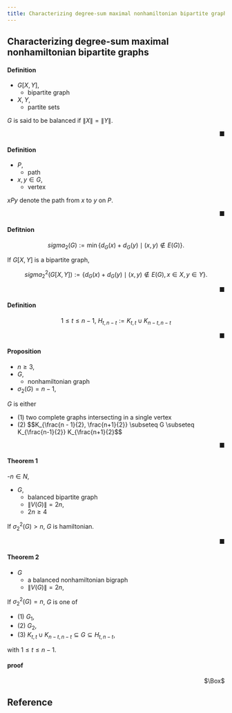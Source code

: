 ```yaml
---
title: Characterizing degree-sum maximal nonhamiltonian bipartite graphs
---
```


## Characterizing degree-sum maximal nonhamiltonian bipartite graphs


#### Definition
- $G[X, Y]$,
    - bipartite graph
- $X, Y$,
    - partite sets

$G$ is said to be balanced if $\|X\| = \|Y\|$.

<div class="end-of-statement" style="text-align: right">■</div>

#### Definition
- $P$,
    - path
- $x, y \in G$,
    - vertex

$xPy$ denote the path from $x$ to $y$ on $P$.

<div class="end-of-statement" style="text-align: right">■</div>

#### Defitnion

$$
    sigma_{2}(G)
    :=
    \min
    \{
        d_{G}(x) + d_{G}(y)
        \mid
        (x, y) \notin E(G)
    \}
    .
$$

If $G[X, Y]$ is a bipartite graph,

$$
    sigma_{2}^{2}(G[X, Y])
    :=
    \{
        d_{G}(x) + d_{G}(y)
        \mid
        (x, y) \notin E(G),
        x \in X,
        y \in Y
    \}
    .
$$

<div class="end-of-statement" style="text-align: right">■</div>

#### Definition

$$
    1 \le t \le n - 1,
    \
    H_{t, n-t}
    :=
    K_{t, t}
    \cup
    K_{n-t, n-t}
$$

<div class="end-of-statement" style="text-align: right">■</div>

#### Proposition
- $n \ge 3$,
- $G$,
    - nonhamiltonian graph
- $\sigma_{2}(G) = n -1$,

$G$ is either

- (1) two complete graphs intersecting in a single vertex
- (2) $$K_{\frac{n - 1}{2}, \frac{n+1}{2}} \subseteq G \subseteq K_{\frac{n-1}{2}} K_{\frac{n+1}{2}$$

<div class="end-of-statement" style="text-align: right">■</div>


#### Theorem 1 
-$n \in N$,
- $G$,
    - balanced bipartite graph
    - $\|V(G)\| = 2n$,
    - $2n \ge 4$

If $\sigma_{2}^{2}(G) > n$, $G$ is hamiltonian.

<div class="end-of-statement" style="text-align: right">■</div>


#### Theorem 2
- $G$
    - a balanced nonhamiltonian bigraph
    - $\|V(G)\| = 2n$,

If $\sigma_{2}^{2}(G) = n$, $G$ is one of 

- (1) $G_{1}$,
- (2) $G_{2}$,
- (3) $K_{t,t} \cup K_{n-t,n-t} \subseteq G \subseteq H_{t, n-t}$,

with $1 \le t \le n - 1$.

#### proof



<div class="QED" style="text-align: right">$\Box$</div>


## Reference
